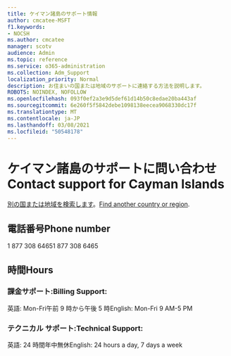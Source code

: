 ```yaml
---
title: ケイマン諸島のサポート情報
author: cmcatee-MSFT
f1.keywords:
- NOCSH
ms.author: cmcatee
manager: scotv
audience: Admin
ms.topic: reference
ms.service: o365-administration
ms.collection: Adm_Support
localization_priority: Normal
description: お住まいの国または地域のサポートに連絡する方法を説明します。
ROBOTS: NOINDEX, NOFOLLOW
ms.openlocfilehash: 093f0ef2a3e9d5def61d14b50c8edae20ba443af
ms.sourcegitcommit: 6e260f5f5842debe1098138eecea9068330dc17f
ms.translationtype: MT
ms.contentlocale: ja-JP
ms.lasthandoff: 03/08/2021
ms.locfileid: "50548178"
---
```

# <a name="contact-support-for-cayman-islands"></a><span data-ttu-id="66cb5-103">ケイマン諸島のサポートに問い合わせ</span><span class="sxs-lookup"><span data-stu-id="66cb5-103">Contact support for Cayman Islands</span></span>

<span data-ttu-id="66cb5-104">[別の国または地域を検索します](../contact-support-for-business-products.md)。</span><span class="sxs-lookup"><span data-stu-id="66cb5-104">[Find another country or region](../contact-support-for-business-products.md).</span></span>

## <a name="phone-number"></a><span data-ttu-id="66cb5-105">電話番号</span><span class="sxs-lookup"><span data-stu-id="66cb5-105">Phone number</span></span>
<span data-ttu-id="66cb5-106">1 877 308 6465</span><span class="sxs-lookup"><span data-stu-id="66cb5-106">1 877 308 6465</span></span>

## <a name="hours"></a><span data-ttu-id="66cb5-107">時間</span><span class="sxs-lookup"><span data-stu-id="66cb5-107">Hours</span></span>
### <a name="billing-support"></a><span data-ttu-id="66cb5-108">課金サポート:</span><span class="sxs-lookup"><span data-stu-id="66cb5-108">Billing Support:</span></span>

<span data-ttu-id="66cb5-109">英語: Mon-Fri午前 9 時から午後 5 時</span><span class="sxs-lookup"><span data-stu-id="66cb5-109">English: Mon-Fri 9 AM-5 PM</span></span>

### <a name="technical-support"></a><span data-ttu-id="66cb5-110">テクニカル サポート:</span><span class="sxs-lookup"><span data-stu-id="66cb5-110">Technical Support:</span></span>

<span data-ttu-id="66cb5-111">英語: 24 時間年中無休</span><span class="sxs-lookup"><span data-stu-id="66cb5-111">English: 24 hours a day, 7 days a week</span></span>
